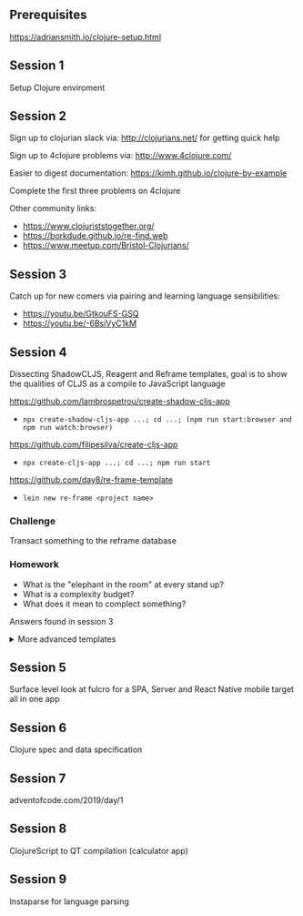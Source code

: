 ## Prerequisites

https://adriansmith.io/clojure-setup.html

## Session 1 

Setup Clojure enviroment

## Session 2

Sign up to clojurian slack via: http://clojurians.net/ for getting quick help

Sign up to 4clojure problems via: http://www.4clojure.com/

Easier to digest documentation: https://kimh.github.io/clojure-by-example

Complete the first three problems on 4clojure

Other community links:
- https://www.clojuriststogether.org/
- https://borkdude.github.io/re-find.web
- https://www.meetup.com/Bristol-Clojurians/

## Session 3

Catch up for new comers via pairing and learning language sensibilities:

- https://youtu.be/GtkouFS-GSQ
- https://youtu.be/-6BsiVyC1kM

## Session 4 
Dissecting ShadowCLJS, Reagent and Reframe templates, goal is to show the qualities of CLJS as a compile to JavaScript language

https://github.com/lambrospetrou/create-shadow-cljs-app
- `npx create-shadow-cljs-app ...; cd ...; (npm run start:browser and npm run watch:browser) `

https://github.com/filipesilva/create-cljs-app
- `npx create-cljs-app ...; cd ...; npm run start`

https://github.com/day8/re-frame-template
- `lein new re-frame <project name>` 

### Challenge 
Transact something to the reframe database

### Homework
- What is the "elephant in the room" at every stand up?
- What is a complexity budget?
- What does it mean to complect something?

Answers found in session 3

<details>
  <summary>More advanced templates</summary>
  
  http://www.luminusweb.net/docs/profiles.html#clojurescript
  - `lein new luminus ... +cljs`

  https://github.com/fulcrologic/fulcro-template
  - `git clone ...`

  https://github.com/fulcrologic/fulcro-native-template
  - `git clone ...`
  
  - notes
  https://github.com/thheller/shadow-cljs/issues/455#issuecomment-475665984
</details>

## Session 5
Surface level look at fulcro for a SPA, Server and React Native mobile target all in one app

## Session 6
Clojure spec and data specification

## Session 7
adventofcode.com/2019/day/1
## Session 8
ClojureScript to QT compilation (calculator app)
## Session 9
Instaparse for language parsing
